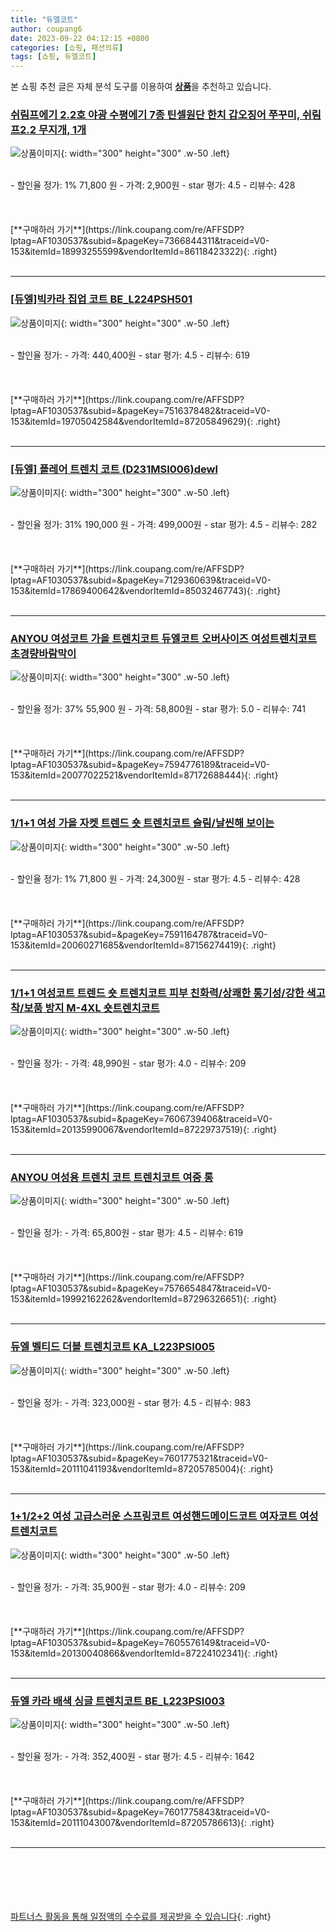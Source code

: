 ```yaml
---
title: "듀엘코트"
author: coupang6
date: 2023-09-22 04:12:15 +0800
categories: [쇼핑, 패션의류]
tags: [쇼핑, 듀엘코트]
---
```


본 쇼핑 추천 글은 자체 분석 도구를 이용하여 [**상품**](https://link.coupang.com/a/bao1ui)을 추천하고 있습니다.

### [쉬림프에기 2.2호 야광 수평에기 7종 틴셀원단 한치 갑오징어 쭈꾸미, 쉬림프2.2 무지개, 1개](https://link.coupang.com/re/AFFSDP?lptag=AF1030537&subid=&pageKey=7366844311&traceid=V0-153&itemId=18993255599&vendorItemId=86118423322)

![상품이미지](https://thumbnail9.coupangcdn.com/thumbnails/remote/230x230ex/image/vendor_inventory/b5cb/388c17b6b0e28ec0f46803a742e59e70cda3cac8d96f2d16bddeb8c2b233.png){: width="300" height="300" .w-50 .left}


<br>
- 할인율 정가: 1%  71,800   원
- 가격: 2,900원
- star 평가: 4.5
- 리뷰수: 428
<br>
<br>
<br>
<br>
[**구매하러 가기**](https://link.coupang.com/re/AFFSDP?lptag=AF1030537&subid=&pageKey=7366844311&traceid=V0-153&itemId=18993255599&vendorItemId=86118423322){: .right}
<br>
<br>

---

### [[듀엘]빅카라 집업 코트 BE_L224PSH501](https://link.coupang.com/re/AFFSDP?lptag=AF1030537&subid=&pageKey=7516378482&traceid=V0-153&itemId=19705042584&vendorItemId=87205849629)

![상품이미지](https://thumbnail10.coupangcdn.com/thumbnails/remote/230x230ex/image/vendor_inventory/fa6f/7c8c87d6e9b02862aa94e1c6ceba9e4bd577ae72eb8d0752676855a65dba.jpg){: width="300" height="300" .w-50 .left}


<br>
- 할인율 정가: 
- 가격: 440,400원
- star 평가: 4.5
- 리뷰수: 619
<br>
<br>
<br>
<br>
[**구매하러 가기**](https://link.coupang.com/re/AFFSDP?lptag=AF1030537&subid=&pageKey=7516378482&traceid=V0-153&itemId=19705042584&vendorItemId=87205849629){: .right}
<br>
<br>

---

### [[듀엘] 플레어 트렌치 코트 (D231MSI006)dewl](https://link.coupang.com/re/AFFSDP?lptag=AF1030537&subid=&pageKey=7129360639&traceid=V0-153&itemId=17869400642&vendorItemId=85032467743)

![상품이미지](https://thumbnail8.coupangcdn.com/thumbnails/remote/230x230ex/image/vendor_inventory/66e3/35753c0c6870c6b5fe4eb468ff73858025b2b3edd34e33620a9ea0a2ef11.jpg){: width="300" height="300" .w-50 .left}


<br>
- 할인율 정가: 31%  190,000   원
- 가격: 499,000원
- star 평가: 4.5
- 리뷰수: 282
<br>
<br>
<br>
<br>
[**구매하러 가기**](https://link.coupang.com/re/AFFSDP?lptag=AF1030537&subid=&pageKey=7129360639&traceid=V0-153&itemId=17869400642&vendorItemId=85032467743){: .right}
<br>
<br>

---

### [ANYOU 여성코트 가을 트렌치코트 듀엘코트 오버사이즈 여성트렌치코트 초경량바람막이](https://link.coupang.com/re/AFFSDP?lptag=AF1030537&subid=&pageKey=7594776189&traceid=V0-153&itemId=20077022521&vendorItemId=87172688444)

![상품이미지](https://thumbnail6.coupangcdn.com/thumbnails/remote/230x230ex/image/vendor_inventory/4fa3/affbda2bd3d4dad3f5bb4b6504d18e9ade8b68487322e3e03e6a38c4db93.jpg){: width="300" height="300" .w-50 .left}


<br>
- 할인율 정가: 37%  55,900   원
- 가격: 58,800원
- star 평가: 5.0
- 리뷰수: 741
<br>
<br>
<br>
<br>
[**구매하러 가기**](https://link.coupang.com/re/AFFSDP?lptag=AF1030537&subid=&pageKey=7594776189&traceid=V0-153&itemId=20077022521&vendorItemId=87172688444){: .right}
<br>
<br>

---

### [1/1+1 여성 가을 자켓 트렌드 숏 트렌치코트 슬림/날씬해 보이는](https://link.coupang.com/re/AFFSDP?lptag=AF1030537&subid=&pageKey=7591164787&traceid=V0-153&itemId=20060271685&vendorItemId=87156274419)

![상품이미지](https://thumbnail7.coupangcdn.com/thumbnails/remote/230x230ex/image/vendor_inventory/0c85/d6092caebcb0d4841f379c8558d0d721b0a3867b3ff4207553fd433a5c81.jpg){: width="300" height="300" .w-50 .left}


<br>
- 할인율 정가: 1%  71,800   원
- 가격: 24,300원
- star 평가: 4.5
- 리뷰수: 428
<br>
<br>
<br>
<br>
[**구매하러 가기**](https://link.coupang.com/re/AFFSDP?lptag=AF1030537&subid=&pageKey=7591164787&traceid=V0-153&itemId=20060271685&vendorItemId=87156274419){: .right}
<br>
<br>

---

### [1/1+1 여성코트 트렌드 숏 트렌치코트 피부 친화력/상쾌한 통기성/강한 색고착/보품 방지 M-4XL 숏트렌치코트](https://link.coupang.com/re/AFFSDP?lptag=AF1030537&subid=&pageKey=7606739406&traceid=V0-153&itemId=20135990067&vendorItemId=87229737519)

![상품이미지](https://thumbnail7.coupangcdn.com/thumbnails/remote/230x230ex/image/vendor_inventory/a4cb/1ec1de4724f81dfcd30836d838406fec0e6488ca3b08c223cf5f28bb93b2.jpg){: width="300" height="300" .w-50 .left}


<br>
- 할인율 정가: 
- 가격: 48,990원
- star 평가: 4.0
- 리뷰수: 209
<br>
<br>
<br>
<br>
[**구매하러 가기**](https://link.coupang.com/re/AFFSDP?lptag=AF1030537&subid=&pageKey=7606739406&traceid=V0-153&itemId=20135990067&vendorItemId=87229737519){: .right}
<br>
<br>

---

### [ANYOU 여성용 트렌치 코트 트렌치코트 여중 롱](https://link.coupang.com/re/AFFSDP?lptag=AF1030537&subid=&pageKey=7576654847&traceid=V0-153&itemId=19992162262&vendorItemId=87296326651)

![상품이미지](https://thumbnail9.coupangcdn.com/thumbnails/remote/230x230ex/image/vendor_inventory/6e92/4d2962217ba917be1e1e9a770cf26b4507db001c9a3f8c62837e1e45847a.jpg){: width="300" height="300" .w-50 .left}


<br>
- 할인율 정가: 
- 가격: 65,800원
- star 평가: 4.5
- 리뷰수: 619
<br>
<br>
<br>
<br>
[**구매하러 가기**](https://link.coupang.com/re/AFFSDP?lptag=AF1030537&subid=&pageKey=7576654847&traceid=V0-153&itemId=19992162262&vendorItemId=87296326651){: .right}
<br>
<br>

---

### [듀엘 벨티드 더블 트렌치코트 KA_L223PSI005](https://link.coupang.com/re/AFFSDP?lptag=AF1030537&subid=&pageKey=7601775321&traceid=V0-153&itemId=20111041193&vendorItemId=87205785004)

![상품이미지](https://thumbnail9.coupangcdn.com/thumbnails/remote/230x230ex/image/vendor_inventory/2a63/d5b4d3d9bd348efaddc737b300082e8edf56904de087187f883b406d05b1.jpg){: width="300" height="300" .w-50 .left}


<br>
- 할인율 정가: 
- 가격: 323,000원
- star 평가: 4.5
- 리뷰수: 983
<br>
<br>
<br>
<br>
[**구매하러 가기**](https://link.coupang.com/re/AFFSDP?lptag=AF1030537&subid=&pageKey=7601775321&traceid=V0-153&itemId=20111041193&vendorItemId=87205785004){: .right}
<br>
<br>

---

### [1+1/2+2 여성 고급스러운 스프링코트 여성핸드메이드코트 여자코트 여성트렌치코트](https://link.coupang.com/re/AFFSDP?lptag=AF1030537&subid=&pageKey=7605576149&traceid=V0-153&itemId=20130040866&vendorItemId=87224102341)

![상품이미지](https://thumbnail7.coupangcdn.com/thumbnails/remote/230x230ex/image/vendor_inventory/7236/2c4185e33531d90eb0bf3535a1332b53d5fcbcce0feb2b909c6564ef3069.jpg){: width="300" height="300" .w-50 .left}


<br>
- 할인율 정가: 
- 가격: 35,900원
- star 평가: 4.0
- 리뷰수: 209
<br>
<br>
<br>
<br>
[**구매하러 가기**](https://link.coupang.com/re/AFFSDP?lptag=AF1030537&subid=&pageKey=7605576149&traceid=V0-153&itemId=20130040866&vendorItemId=87224102341){: .right}
<br>
<br>

---

### [듀엘 카라 배색 싱글 트렌치코트 BE_L223PSI003](https://link.coupang.com/re/AFFSDP?lptag=AF1030537&subid=&pageKey=7601775843&traceid=V0-153&itemId=20111043007&vendorItemId=87205786613)

![상품이미지](https://thumbnail8.coupangcdn.com/thumbnails/remote/230x230ex/image/vendor_inventory/3a7a/f7150e5aa6c65cb52fabfca5e41fe6f5681d1a766b133bc51a8c5c860124.jpg){: width="300" height="300" .w-50 .left}


<br>
- 할인율 정가: 
- 가격: 352,400원
- star 평가: 4.5
- 리뷰수: 1642
<br>
<br>
<br>
<br>
[**구매하러 가기**](https://link.coupang.com/re/AFFSDP?lptag=AF1030537&subid=&pageKey=7601775843&traceid=V0-153&itemId=20111043007&vendorItemId=87205786613){: .right}
<br>
<br>

---
<br><br><br><br><br> [파트너스 활동을 통해 일정액의 수수료를 제공받을 수 있습니다](https://link.coupang.com/a/bao1ui){: .right}
